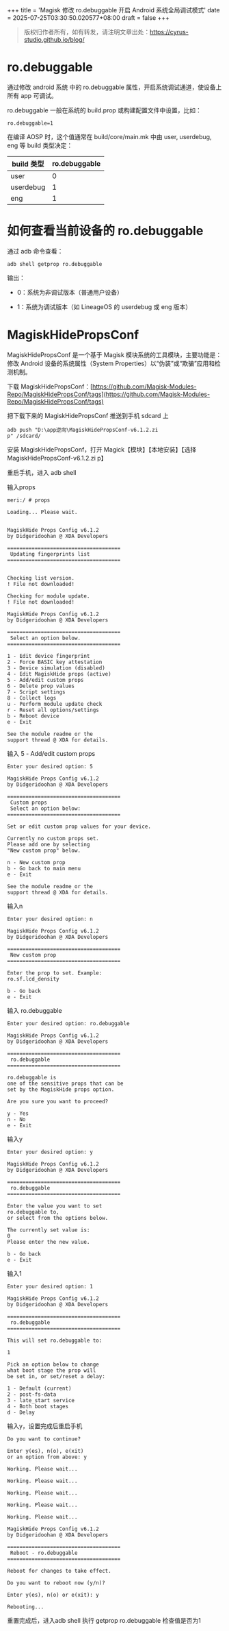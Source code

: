 +++
title = 'Magisk 修改 ro.debuggable 开启 Android 系统全局调试模式'
date = 2025-07-25T03:30:50.020577+08:00
draft = false
+++

> 版权归作者所有，如有转发，请注明文章出处：<https://cyrus-studio.github.io/blog/>

# ro.debuggable



通过修改 android 系统 中的 ro.debuggable 属性，开启系统调试通道，使设备上所有 app 可调试。



ro.debuggable 一般在系统的 build.prop 或构建配置文件中设置，比如：

```
ro.debuggable=1
```


在编译 AOSP 时，这个值通常在 build/core/main.mk 中由 user, userdebug, eng 等 build 类型决定：

| build 类型 | ro.debuggable |
|--- | ---|
| user | 0 |
| userdebug | 1 |
| eng | 1 |


# 如何查看当前设备的 ro.debuggable



通过 adb 命令查看：

```
adb shell getprop ro.debuggable
```
输出：

- 0：系统为非调试版本（普通用户设备）

- 1：系统为调试版本（如 LineageOS 的 userdebug 或 eng 版本）



# MagiskHidePropsConf



MagiskHidePropsConf 是一个基于 Magisk 模块系统的工具模块，主要功能是：修改 Android 设备的系统属性（System Properties）以“伪装”或“欺骗”应用和检测机制。



下载 MagiskHidePropsConf：[https://github.com/Magisk-Modules-Repo/MagiskHidePropsConf/tags](https://github.com/Magisk-Modules-Repo/MagiskHidePropsConf/tags)



把下载下来的 MagiskHidePropsConf 推送到手机 sdcard 上

```
adb push "D:\app逆向\MagiskHidePropsConf-v6.1.2.zi
p" /sdcard/
```


安装 MagiskHidePropsConf，打开 Magick【模块】【本地安装】【选择MagiskHidePropsConf-v6.1.2.zi
p】



重启手机，进入 adb shell



输入props

```
meri:/ # props

Loading... Please wait.


MagiskHide Props Config v6.1.2
by Didgeridoohan @ XDA Developers

=====================================
 Updating fingerprints list
=====================================


Checking list version.
! File not downloaded!

Checking for module update.
! File not downloaded!

MagiskHide Props Config v6.1.2
by Didgeridoohan @ XDA Developers

=====================================
 Select an option below.
=====================================

1 - Edit device fingerprint
2 - Force BASIC key attestation
3 - Device simulation (disabled)
4 - Edit MagiskHide props (active)
5 - Add/edit custom props
6 - Delete prop values
7 - Script settings
8 - Collect logs
u - Perform module update check
r - Reset all options/settings
b - Reboot device
e - Exit

See the module readme or the
support thread @ XDA for details.
```


输入 5 - Add/edit custom props


```
Enter your desired option: 5

MagiskHide Props Config v6.1.2
by Didgeridoohan @ XDA Developers

=====================================
 Custom props
 Select an option below:
=====================================

Set or edit custom prop values for your device.

Currently no custom props set.
Please add one by selecting
"New custom prop" below.

n - New custom prop
b - Go back to main menu
e - Exit

See the module readme or the
support thread @ XDA for details.
```


输入n

```
Enter your desired option: n

MagiskHide Props Config v6.1.2
by Didgeridoohan @ XDA Developers

=====================================
 New custom prop
=====================================

Enter the prop to set. Example:
ro.sf.lcd_density

b - Go back
e - Exit
```


输入 ro.debuggable

```
Enter your desired option: ro.debuggable

MagiskHide Props Config v6.1.2
by Didgeridoohan @ XDA Developers

=====================================
 ro.debuggable
=====================================

ro.debuggable is
one of the sensitive props that can be
set by the MagiskHide props option.

Are you sure you want to proceed?

y - Yes
n - No
e - Exit
```


输入y

```
Enter your desired option: y

MagiskHide Props Config v6.1.2
by Didgeridoohan @ XDA Developers

=====================================
 ro.debuggable
=====================================

Enter the value you want to set
ro.debuggable to,
or select from the options below.

The currently set value is:
0
Please enter the new value.

b - Go back
e - Exit
```


输入1

```
Enter your desired option: 1

MagiskHide Props Config v6.1.2
by Didgeridoohan @ XDA Developers

=====================================
 ro.debuggable
=====================================

This will set ro.debuggable to:

1

Pick an option below to change
what boot stage the prop will
be set in, or set/reset a delay:

1 - Default (current)
2 - post-fs-data
3 - late_start service
4 - Both boot stages
d - Delay
```


输入y，设置完成后重启手机

```
Do you want to continue?

Enter y(es), n(o), e(xit)
or an option from above: y

Working. Please wait...

Working. Please wait...

Working. Please wait...

Working. Please wait...

Working. Please wait...

MagiskHide Props Config v6.1.2
by Didgeridoohan @ XDA Developers

=====================================
 Reboot - ro.debuggable
=====================================

Reboot for changes to take effect.

Do you want to reboot now (y/n)?

Enter y(es), n(o) or e(xit): y

Rebooting...
```


重置完成后，进入adb shell 执行 getprop ro.debuggable 检查值是否为1





